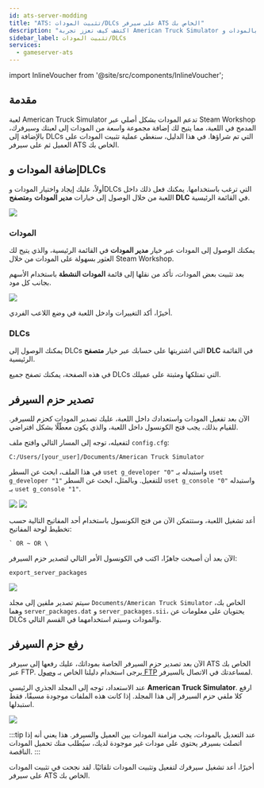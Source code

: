 ```yaml
---
id: ats-server-modding
title: "ATS: تثبيت المودات/DLCs على سيرفر ATS الخاص بك"
description: "اكتشف كيف تعزز تجربة American Truck Simulator الخاصة بك بالمودات وDLCs لكل من اللعب على العميل والسيرفر → تعلّم المزيد الآن"
sidebar_label: تثبيت المودات/DLCs
services:
  - gameserver-ats
---
```


import InlineVoucher from '@site/src/components/InlineVoucher';

## مقدمة

لعبة American Truck Simulator تدعم المودات بشكل أصلي عبر Steam Workshop المدمج في اللعبة، مما يتيح لك إضافة مجموعة واسعة من المودات إلى لعبتك وسيرفرك، بالإضافة إلى DLCs التي تم شراؤها. في هذا الدليل، سنغطي عملية تثبيت المودات على العميل ثم على سيرفر ATS الخاص بك.

<InlineVoucher />

## إضافة المودات وDLCs

أولاً، عليك إيجاد واختيار المودات وDLCs التي ترغب باستخدامها. يمكنك فعل ذلك داخل اللعبة من خلال الوصول إلى خيارات **مدير المودات** و**متصفح DLC** في القائمة الرئيسية.

![](https://screensaver01.zap-hosting.com/index.php/s/osjX59MRjrPBfe6/preview)

### المودات

يمكنك الوصول إلى المودات عبر خيار **مدير المودات** في القائمة الرئيسية، والذي يتيح لك العثور بسهولة على المودات من خلال Steam Workshop.

بعد تثبيت بعض المودات، تأكد من نقلها إلى قائمة **المودات النشطة** باستخدام الأسهم بجانب كل مود.

![](https://screensaver01.zap-hosting.com/index.php/s/TG7XK6ZodWZM2pz/preview)

أخيرًا، أكد التغييرات وادخل اللعبة في وضع اللاعب الفردي.

### DLCs

يمكنك الوصول إلى DLCs التي اشتريتها على حسابك عبر خيار **متصفح DLC** في القائمة الرئيسية.

في هذه الصفحة، يمكنك تصفح جميع DLCs التي تمتلكها ومثبتة على عميلك.

## تصدير حزم السيرفر

الآن بعد تفعيل المودات واستعدادك داخل اللعبة، عليك تصدير المودات كحزم للسيرفر. للقيام بذلك، يجب فتح الكونسول داخل اللعبة، والذي يكون معطّلًا بشكل افتراضي.

لتفعيله، توجه إلى المسار التالي وافتح ملف `config.cfg`:
```
C:/Users/[your_user]/Documents/American Truck Simulator
```

في هذا الملف، ابحث عن السطر `uset g_developer "0"` واستبدله بـ `uset g_developer "1"` للتفعيل. وبالمثل، ابحث عن السطر `uset g_console "0"` واستبدله بـ `uset g_console "1"`.

![](https://screensaver01.zap-hosting.com/index.php/s/Wz52e4o2KtTndZM/preview)
![](https://screensaver01.zap-hosting.com/index.php/s/raR8jxq7imKzjDD/preview)

أعد تشغيل اللعبة، وستتمكن الآن من فتح الكونسول باستخدام أحد المفاتيح التالية حسب تخطيط لوحة المفاتيح:
```
` OR ~ OR \
```

الآن بعد أن أصبحت جاهزًا، اكتب في الكونسول الأمر التالي لتصدير حزم السيرفر:
```
export_server_packages
```

![](https://screensaver01.zap-hosting.com/index.php/s/zbzbdKfyr5xyNrK/preview)

سيتم تصدير ملفين إلى مجلد `Documents/American Truck Simulator` الخاص بك، وهما `server_packages.dat` و `server_packages.sii`، يحتويان على معلومات عن DLCs والمودات وسيتم استخدامهما في القسم التالي.

## رفع حزم السيرفر

الآن بعد تصدير حزم السيرفر الخاصة بموداتك، عليك رفعها إلى سيرفر ATS الخاص بك عبر FTP. يرجى استخدام دليلنا الخاص بـ [وصول FTP](gameserver-ftpaccess.md) لمساعدتك في الاتصال بالسيرفر.

عند الاستعداد، توجه إلى المجلد الجذري الرئيسي **American Truck Simulator**. ارفع كلا ملفي حزم السيرفر إلى هذا المجلد. إذا كانت هذه الملفات موجودة مسبقًا، فقط استبدلها.

![](https://screensaver01.zap-hosting.com/index.php/s/c5cYWL8eQKTzDg9/preview)

:::tip
عند التعديل بالمودات، يجب مزامنة المودات بين العميل والسيرفر. هذا يعني أنه إذا اتصلت بسيرفر يحتوي على مودات غير موجودة لديك، سيُطلب منك تحميل المودات الناقصة.
:::

أخيرًا، أعد تشغيل سيرفرك لتفعيل وتثبيت المودات تلقائيًا. لقد نجحت في تثبيت المودات على سيرفر ATS الخاص بك.

<InlineVoucher />